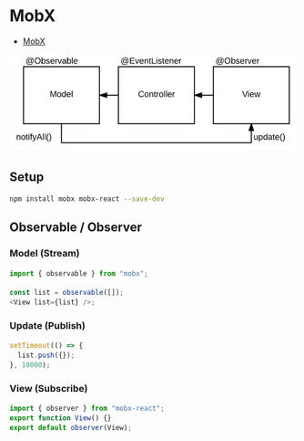 # MobX

- [MobX](https://github.com/mobxjs/mobx)

![Observable](observable.png)

## Setup

```bash
npm install mobx mobx-react --save-dev
```

## Observable / Observer

### Model (Stream)

```javascript
import { observable } from "mobx";

const list = observable([]);
<View list={list} />;
```

### Update (Publish)

```javascript
setTimeout(() => {
  list.push({});
}, 10000);
```

### View (Subscribe)

```javascript
import { observer } from "mobx-react";
export function View() {}
export default observer(View);
```
